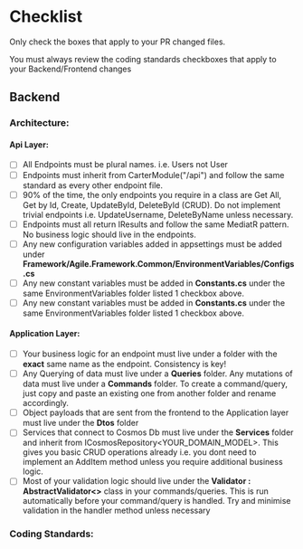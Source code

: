 # Checklist
Only check the boxes that apply to your PR changed files. 

You must always review the coding standards checkboxes that apply to your Backend/Frontend changes 

## Backend
### Architecture:
#### Api Layer:
- [ ] All Endpoints must be plural names. i.e. Users not User
- [ ] Endpoints must inherit from CarterModule("/api") and follow the same standard as every other endpoint file.
- [ ] 90% of the time, the only endpoints you require in a class are Get All, Get by Id, Create, UpdateById, DeleteById (CRUD). Do not implement trivial endpoints i.e. UpdateUsername, DeleteByName unless necessary.
- [ ] Endpoints must all return IResults and follow the same MediatR pattern. No business logic should live in the endpoints.
- [ ] Any new configuration variables added in appsettings must be added under **Framework/Agile.Framework.Common/EnvironmentVariables/Configs.cs**
- [ ] Any new constant variables must be added in **Constants.cs** under the same EnvironmentVariables folder listed 1 checkbox above.
- [ ] Any new constant variables must be added in **Constants.cs** under the same EnvironmentVariables folder listed 1 checkbox above.
#### Application Layer:
- [ ] Your business logic for an endpoint must live under a folder with the **exact** same name as the endpoint. Consistency is key!
- [ ] Any Querying of data must live under a **Queries** folder. Any mutations of data must live under a **Commands** folder. To create a command/query, just copy and paste an existing one from another folder and rename accordingly.
- [ ] Object payloads that are sent from the frontend to the Application layer must live under the **Dtos** folder
- [ ] Services that connect to Cosmos Db must live under the **Services** folder and inherit from ICosmosRepository<YOUR_DOMAIN_MODEL>. This gives you basic CRUD operations already i.e. you dont need to implement an AddItem method unless you require additional business logic.
- [ ] Most of your validation logic should live under the **Validator : AbstractValidator<>** class in your commands/queries. This is run automatically before your command/query is handled. Try and minimise validation in the handler method unless necessary

### Coding Standards:
